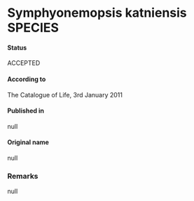 Symphyonemopsis katniensis SPECIES
=======

#### Status
ACCEPTED

#### According to
The Catalogue of Life, 3rd January 2011

#### Published in
null

#### Original name
null

### Remarks
null